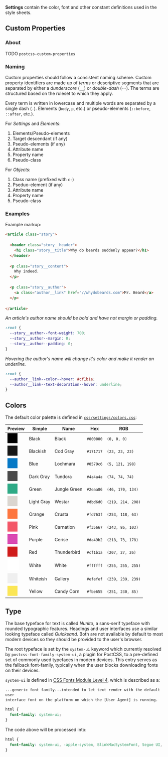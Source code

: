 **Settings** contain the color, font and other constant definitions used in the
style sheets.

## Custom Properties

### About

TODO `postcss-custom-properties`

### Naming

Custom properties should follow a consistent naming scheme. Custom property
identifiers are made up of _terms_ or descriptive segments that are separated by
either a _dunderscore_ (`__`) or _double-dash_ (`--`). The terms are structured
based on the ruleset to which they apply.

Every term is written in lowercase and multiple words are separated by a single
dash (`-`). Elements (`body`, `p`, etc.) or pseudo-elements (`::before`, `::after`, etc.).

For _Settings_ and _Elements_:

1. Elements/Pseudo-elements
2. Target descendant (if any)
3. Pseudo-elements (if any)
4. Attribute name
5. Property name
6. Pseudo-class

For _Objects_:

1. Class name (prefixed with `c-`)
2. Pseduo-element (if any)
3. Attribute name
4. Property name
5. Pseudo-class

### Examples

Example markup:

```html
<article class="story">

  <header class="story__header">
    <h1 class="story__title">Why do beards suddenly appear?</h1>
  </header>

  <p class="story__content">
    Why indeed.
  </p>

  <p class="story__author">
    <a class="author__link" href="//whydobeards.com">Mr. Beard</a>
  </p>

</article>
```

_An article's author name should be bold and have not margin or padding._

```css
:root {
  --story__author--font-weight: 700;
  --story__author--margin: 0;
  --story__author--padding: 0;
}
```

_Hovering the author's name will change it's color and make it render an
underline._

```css
:root {
  --author__link--color--hover: #cf1b1a;
  --author__link--text-decoration--hover: underline;
}
```

## Colors

The default color palette is defined in [`css/settings/colors.css`][colors.css]:

[colors.css]: ../blob/master/css/settings/colors.css

|     Preview     |   Simple   |     Name     |    Hex    |        RGB        |
| --------------- | ---------- | ------------ | --------- | ----------------- |
| ![black]        | Black      | Black        | `#000000` | `(0, 0, 0)`       |
| ![cod_gray]     | Blackish   | Cod Gray     | `#171717` | `(23, 23, 23)`    |
| ![lochmara]     | Blue       | Lochmara     | `#0579c6` | `(5, 121, 198)`   |
| ![tundora]      | Dark Gray  | Tundora      | `#4a4a4a` | `(74, 74, 74)`    |
| ![jungle_green] | Green      | Jungle Green | `#2eaa86` | `(46, 170, 134)`  |
| ![westar]       | Light Gray | Westar       | `#dbd6d0` | `(219, 214, 208)` |
| ![crusta]       | Orange     | Crusta       | `#fd763f` | `(253, 118, 63)`  |
| ![carnation]    | Pink       | Carnation    | `#f35667` | `(243, 86, 103)`  |
| ![cerise]       | Purple     | Cerise       | `#da49b2` | `(218, 73, 178)`  |
| ![thunderbird]  | Red        | Thunderbird  | `#cf1b1a` | `(207, 27, 26)`   |
| ![white]        | White      | White        | `#ffffff` | `(255, 255, 255)` |
| ![gallery]      | Whiteish   | Gallery      | `#efefef` | `(239, 239, 239)` |
| ![candy_corn]   | Yellow     | Candy Corn   | `#fbe655` | `(251, 230, 85)`  |

[black]: img/black.gif
[cod_gray]: img/cod-gray.gif
[lochmara]: img/lochmara.gif
[tundora]: img/tundora.gif
[jungle_green]: img/jungle-green.gif
[westar]: img/westar.gif
[crusta]: img/crusta.gif
[carnation]: img/carnation.gif
[cerise]: img/cerise.gif
[thunderbird]: img/thunderbird.gif
[fiery_rose]: img/fiery-rose.gif
[white]: img/white.gif
[gallery]: img/gallery.gif
[candy_corn]: img/candy-corn.gif

## Type

The base typeface for text is called _Nunito_, a sans-serif typeface with
rounded typographic features. Headings and user interfaces use a similar looking
typeface called _Quicksand_. Both are not available by default to most modern
devices so they should be provided to the user's browser.

The root typeface is set by the `system-ui` keyword which currently resolved by
`postcss-font-family-system-ui`, a plugin for PostCSS, to a pre-defined set of
commonly used typefaces in modern devices. This entry serves as the fallback
font-family, typically when the user blocks downloading fonts on their devices.

`system-ui` is defined in [CSS Fonts Module Level 4][], which is described as a:

    ...generic font family...intended to let text render with the default user
    interface font on the platform on which the [User Agent] is running.

[CSS Fonts Module Level 4]: https://drafts.csswg.org/css-fonts-4/#system-ui-def

```css
html {
  font-family: system-ui;
}
```

The code above will be processed into:

```css
html {
  font-family: system-ui, -apple-system, BlinkMacSystemFont, Segoe UI, Roboto, Oxygen, Ubuntu, Cantarell, Fira Sans, Droid Sans, Helvetica Neue;
}
```



